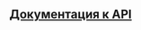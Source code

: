 ## [Документация к API](https://github.com/VitaliyJ/Test-task-library/blob/master/api_documentation.yml)
